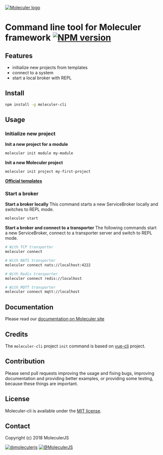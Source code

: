 [![Moleculer logo](http://moleculer.services/images/banner.png)](https://github.com/moleculerjs/moleculer)

# Command line tool for Moleculer framework [![NPM version](https://img.shields.io/npm/v/moleculer-cli.svg)](https://www.npmjs.com/package/moleculer-cli)

## Features
- initialize new projects from templates
- connect to a system
- start a local broker with REPL

## Install

``` bash
npm install -g moleculer-cli
```

## Usage

### Initialize new project

**Init a new project for a module**

``` bash
moleculer init module my-module
```

**Init a new Moleculer project**

``` bash
moleculer init project my-first-project
```

[**Official templates**](https://github.com/topics/moleculer-template)

### Start a broker

**Start a broker locally**
This command starts a new ServiceBroker locally and switches to REPL mode.
```bash
moleculer start
```

**Start a broker and connect to a transporter**
The following commands start a new ServiceBroker, connect to a transporter server and switch to REPL mode.

```bash
# With TCP transporter
moleculer connect 

# With NATS transporter
moleculer connect nats://localhost:4222

# With Redis transporter
moleculer connect redis://localhost

# With MQTT transporter
moleculer connect mqtt://localhost
```

## Documentation
Please read our [documentation on Moleculer site](http://moleculer.services/docs/moleculer-cli.html)

## Credits
The `moleculer-cli` project `init` command is based on [vue-cli](https://github.com/vuejs/vue-cli) project. 

## Contribution
Please send pull requests improving the usage and fixing bugs, improving documentation and providing better examples, or providing some testing, because these things are important.

## License
Moleculer-cli is available under the [MIT license](https://tldrlegal.com/license/mit-license).

## Contact
Copyright (c) 2018 MoleculerJS

[![@moleculerjs](https://img.shields.io/badge/github-moleculerjs-green.svg)](https://github.com/moleculerjs) [![@MoleculerJS](https://img.shields.io/badge/twitter-MoleculerJS-blue.svg)](https://twitter.com/MoleculerJS)

